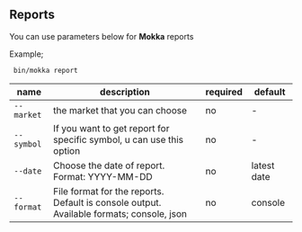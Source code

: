 Reports
-------
You can use parameters below for **Mokka** reports

Example;

`` bin/mokka report``

    
|    name     |description | required  | default  | 
|-------------|------------|-----------|----------|
|`--market`   | the market that you can choose |  no  |  -  | 
|`--symbol`   | If you want to get report for specific symbol, u can use this option  | no  |  - |  
|`--date`     | Choose the date of report. Format: YYYY-MM-DD | no  |  latest date |  
|`--format`   | File format for the reports. Default is console output. Available formats; console, json | no  |  console |  
